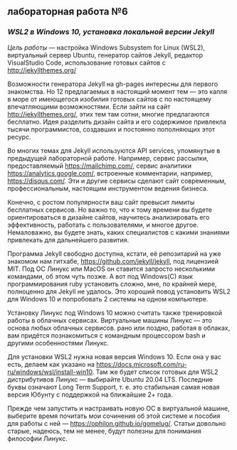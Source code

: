 ## лабораторная работа №6

### *WSL2 в Windows 10, установка локальной версии Jekyll*

*Цель работы* — настройка Windows Subsystem for Linux (WSL2), виртуальный сервер
Ubuntu, генератор сайтов Jekyll, редактор VisualStudio Code, использование готовых
сайтов с http://jekyllthemes.org/

Возможности генератора Jekyll на gh-pages интересны для первого
знакомства. Но 12 предлагаемых в настоящий момент тем — это капля
в море от имеющегося изобилия готовых сайтов с по настоящему
впечатляющими возможностями. Если зайти на сайт <http://jekyllthemes.org/>,
этих тем там сотни, многие предлагаются бесплатно. Идея разделить
дизайн сайта и его содержимое привлекла тысячи программистов,
создавших и постоянно пополняющих этот ресурс.

Во многих темах для Jekyll используются API services, упомянутые в предыдущей
лабораторной работе. Например, сервис рассылки, предоставляемый
<https://mailchimp.com/>, сервис аналитики <https://analytics.google.com/>, встроенные
комментарии, например, <https://disqus.com/>. Эти и другие сервисы сделают
сайт современным, профессиональным, настоящим инструментом ведения
бизнеса.

Конечно, с ростом популярности ваш сайт превысит лимиты бесплатных
сервисов. Но важно то, что к тому времени вы будете ориентироваться в
дизайне сайтов, научитесь анализировать его эффективность, работать
с пользователями, и многое другое. Немаловажно, вы будете знать,
каких специалистов с какими знаниями привлекать для дальнейшего
развития.

Программа Jekyll свободно доступна, кстати, её репозитарий на уже
знакомом нам  гитхабе, <https://github.com/jekyll/jekyll>, под лицензией MIT.  Под ОС
Линукс или MacOS он ставится запросто несколькими командами, об этом
чуть позже. А вот под Windows(C) язык программирования ruby установить
сложно, мне, по крайней мере, полноценно для Jekyll не удалось. Это
хороший повод установить WSL2 для Windows 10 и попробовать 2 системы на
одном компьютере.

Установку  Линукс под Windows 10 можно считать также тренировкой работы
в облачных сервисах. Виртуальные машины Линукс — это основа любых
облачных сервисов. рано или поздно, работая в облаках, вам придётся
познакомиться с командным процессором bash и другими особенностями
Линукс.

Для установки WSL2 нужна новая версия Windows 10. Если она у вас есть,
делаем как указано на <https://docs.microsoft.com/ru-ru/windows/wsl/install-win10>. Там же будет
список готовых для  WSL2 дистрибутивов Линукс — выбирайте  Ubuntu 20.04
LTS. Последние буквы означают Long Term Support, т. е. это стабильная самая
новая версия Юбунту с поддержкой на ближайшие 2+ года.

Прежде чем запустить и настраивать новую ОС в виртуальной машине,
выберите время почитать мои сочинения	об этой системе и пособия
для работы с ней — <https://ophilon.github.io/gomelug/>. Статьи довольно старые,
надеюсь, тем не менее, будут полезны для понимания философии Линукс.

